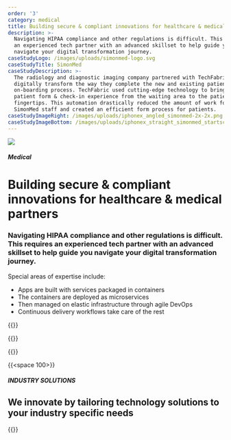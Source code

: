 ```yaml
---
order: '3'
category: medical
title: Building secure & compliant innovations for healthcare & medical partners
description: >-
  Navigating HIPAA compliance and other regulations is difficult. This requires
  an experienced tech partner with an advanced skillset to help guide you
  navigate your digital transformation journey.
caseStudyLogo: /images/uploads/simonmed-logo.svg
caseStudyTitle: SimonMed
caseStudyDescription: >-
  The radiology and diagnostic imaging company partnered with TechFabric to
  digitally transform the way they complete the new and existing patient
  on-boarding process. TechFabric used cutting-edge technology to bring the
  patient form & check-in experience from the waiting area to the patients
  fingertips. This automation drastically reduced the amount of work for
  SimonMed staff and created an efficient form process for patients.
caseStudyImageRight: /images/uploads/iphonex_angled_simonmed-2x-2x.png
caseStudyImageBottom: /images/uploads/iphonex_straight_simonmed_startscreen-2x-2x.png
---
```

![](/images/uploads/medical-industry-hero.svg)

##### Medical

# Building secure & compliant innovations for healthcare & medical partners

### Navigating HIPAA compliance and other regulations is difficult. This requires an experienced tech partner with an advanced skillset to help guide you navigate your digital transformation journey.

Special areas of expertise include:

* Apps are built with services packaged in containers
* The containers are deployed as microservices
* Then managed on elastic infrastructure through agile DevOps
* Continuous delivery workflows take care of the rest

{{<btn-outlined href="/technology" label="Let’s Talk">}}

{{<btn-link href="/technology" label="See Our technology Stack">}}

{{<btn-link href="/solutions" label="See Our solutions">}}

{{<space 100>}}

##### INDUSTRY SOLUTIONS

## **We innovate by tailoring technology solutions to your industry specific needs**

{{<industry-solutions>}}
